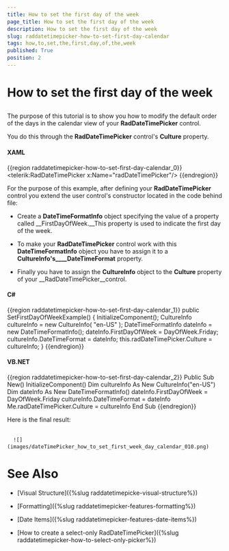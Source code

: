 ```yaml
---
title: How to set the first day of the week
page_title: How to set the first day of the week
description: How to set the first day of the week
slug: raddatetimepicker-how-to-set-first-day-calendar
tags: how,to,set,the,first,day,of,the,week
published: True
position: 2
---
```


# How to set the first day of the week



## 

The purpose of this tutorial is to show you how to modify the default order of the days in the calendar view of your __RadDateTimePicker__ control.

You do this through the __RadDateTimePicker__ control's __Culture__ property. 

#### __XAML__

{{region raddatetimepicker-how-to-set-first-day-calendar_0}}
	<telerik:RadDateTimePicker x:Name="radDateTimePicker"/>
	{{endregion}}



For the purpose of this example, after defining your __RadDateTimePicker__ control you extend the user control's constructor located in the code behind file:

* Create a __DateTimeFormatInfo__ object specifying the value of a property called __FirstDayOfWeek.__This property is used to indicate the first day of the week. 

* To make your __RadDateTimePicker__ control work with this __DateTimeFormatInfo__ object you have to assign it to a __CultureInfo's____DateTimeFormat__ property. 

* Finally you have to assign the __CultureInfo__ object to the __Culture__ property of your __RadDateTimePicker__control.

#### __C#__

{{region raddatetimepicker-how-to-set-first-day-calendar_1}}
	public SetFirstDayOfWeekExample()
	{
	    InitializeComponent();
	    CultureInfo cultureInfo = new CultureInfo( "en-US" );
	    DateTimeFormatInfo dateInfo = new DateTimeFormatInfo();
	    dateInfo.FirstDayOfWeek = DayOfWeek.Friday;
	    cultureInfo.DateTimeFormat = dateInfo;
	    this.radDateTimePicker.Culture = cultureInfo;
	}
	{{endregion}}



#### __VB.NET__

{{region raddatetimepicker-how-to-set-first-day-calendar_2}}
	Public Sub New()
	 InitializeComponent()
	 Dim cultureInfo As New CultureInfo("en-US")
	 Dim dateInfo As New DateTimeFormatInfo()
	 dateInfo.FirstDayOfWeek = DayOfWeek.Friday
	 cultureInfo.DateTimeFormat = dateInfo
	 Me.radDateTimePicker.Culture = cultureInfo
	End Sub
	{{endregion}}



Here is the final result:




         
      ![](images/dateTimePicker_how_to_set_first_week_day_calendar_010.png)

# See Also

 * [Visual Structure]({%slug raddatetimepicke-visual-structure%})

 * [Formatting]({%slug raddatetimepicker-features-formatting%})

 * [Date Items]({%slug raddatetimepicker-features-date-items%})

 * [How to create a select-only RadDateTimePicker]({%slug raddatetimepicker-how-to-select-only-picker%})
